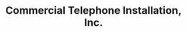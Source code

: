 ---
title: "Commercial Telephone Installation, Inc."
url: /san-antonio/commercial-telephone-installation-inc/
shop: Elektronik
---